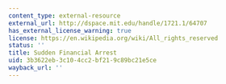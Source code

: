 ```yaml
---
content_type: external-resource
external_url: http://dspace.mit.edu/handle/1721.1/64707
has_external_license_warning: true
license: https://en.wikipedia.org/wiki/All_rights_reserved
status: ''
title: Sudden Financial Arrest
uid: 3b3622eb-3c10-4cc2-bf21-9c89bc21e5ce
wayback_url: ''
---
```

